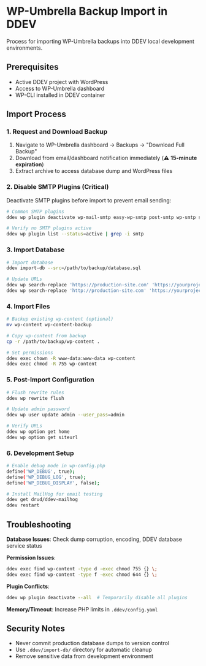 # WP-Umbrella Backup Import in DDEV

Process for importing WP-Umbrella backups into DDEV local development environments.

## Prerequisites

- Active DDEV project with WordPress
- Access to WP-Umbrella dashboard
- WP-CLI installed in DDEV container

## Import Process

### 1. Request and Download Backup

1. Navigate to WP-Umbrella dashboard → Backups → "Download Full Backup"
2. Download from email/dashboard notification immediately (⚠️ **15-minute expiration**)
3. Extract archive to access database dump and WordPress files

### 2. Disable SMTP Plugins (Critical)

Deactivate SMTP plugins before import to prevent email sending:

```bash
# Common SMTP plugins
ddev wp plugin deactivate wp-mail-smtp easy-wp-smtp post-smtp wp-smtp smtp-mailer mailgun sendgrid-email-delivery-simplified wp-ses

# Verify no SMTP plugins active
ddev wp plugin list --status=active | grep -i smtp
```

### 3. Import Database

```bash
# Import database
ddev import-db --src=/path/to/backup/database.sql

# Update URLs
ddev wp search-replace 'https://production-site.com' 'https://yourproject.ddev.site'
ddev wp search-replace 'http://production-site.com' 'https://yourproject.ddev.site'
```

### 4. Import Files

```bash
# Backup existing wp-content (optional)
mv wp-content wp-content-backup

# Copy wp-content from backup
cp -r /path/to/backup/wp-content .

# Set permissions
ddev exec chown -R www-data:www-data wp-content
ddev exec chmod -R 755 wp-content
```

### 5. Post-Import Configuration

```bash
# Flush rewrite rules
ddev wp rewrite flush

# Update admin password
ddev wp user update admin --user_pass=admin

# Verify URLs
ddev wp option get home
ddev wp option get siteurl
```

### 6. Development Setup

```bash
# Enable debug mode in wp-config.php
define('WP_DEBUG', true);
define('WP_DEBUG_LOG', true);
define('WP_DEBUG_DISPLAY', false);

# Install MailHog for email testing
ddev get drud/ddev-mailhog
ddev restart
```

## Troubleshooting

**Database Issues**: Check dump corruption, encoding, DDEV database service status

**Permission Issues**:
```bash
ddev exec find wp-content -type d -exec chmod 755 {} \;
ddev exec find wp-content -type f -exec chmod 644 {} \;
```

**Plugin Conflicts**:
```bash
ddev wp plugin deactivate --all  # Temporarily disable all plugins
```

**Memory/Timeout**: Increase PHP limits in `.ddev/config.yaml`

## Security Notes

- Never commit production database dumps to version control
- Use `.ddev/import-db/` directory for automatic cleanup
- Remove sensitive data from development environment